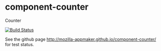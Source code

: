 component-counter
================

Counter 

[![Build Status](https://travis-ci.org/mozilla-appmaker/component-counter.png)](https://travis-ci.org/mozilla-appmaker/component-counter)

See the github page http://mozilla-appmaker.github.io/component-counter/ for test status.
